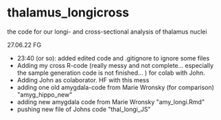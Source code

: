 # thalamus_longicross
the code for our longi- and cross-sectional analysis of thalamus nuclei

27.06.22 FG
- 23:40 (or so): added edited code and .gitignore to ignore some files
- Adding my cross R-code (really messy and not complete... especially the sample generation code is not finished... ) for colab with John.
- Adding John as colaborator. HF with this mess
- adding one old amygdala-code from Marie Wronsky (for comparison) "amyg_hippo_new"
- adding new amygdala code from Marie Wronsky "amy_longi.Rmd"
- pushing new file of Johns code "thal_longi_JS"
